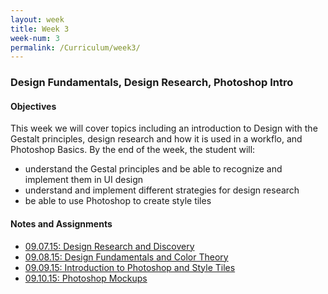 ```yaml
---
layout: week
title: Week 3
week-num: 3
permalink: /Curriculum/week3/
---
```

<h3>Design Fundamentals, Design Research, Photoshop Intro</h3>
<h4>Objectives</h4>
<p>This week we will cover topics including an introduction to Design with the Gestalt principles, design research and how it is used in a workflo, and Photoshop Basics.  By the end of the week, the student will:</p>
<ul>
    <li>understand the Gestal principles and be able to recognize and implement them in UI design</li>
    <li>understand and implement different strategies for design research</li>
    <li>be able to use Photoshop to create style tiles</li>
</ul>

<h4>Notes and Assignments</h4>
<ul>
    <li>
        <a href="/09.07.15/">09.07.15: Design Research and Discovery</a>
    </li>
    <li>
        <a href="/09.08.15/">09.08.15: Design Fundamentals and Color Theory</a>
    </li>
    <li>
        <a href="/09.09.15/">09.09.15: Introduction to Photoshop and Style Tiles</a>
    </li>
    <li>
        <a href="/09.10.15/">09.10.15: Photoshop Mockups</a>
    </li>
</ul>